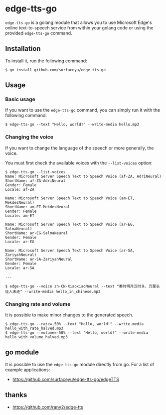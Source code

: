# edge-tts-go

`edge-tts-go` is a golang module that allows you to use Microsoft Edge's online text-to-speech service from within your golang code or using the provided `edge-tts-go` command.

## Installation

To install it, run the following command:

    $ go install github.com/surfaceyu/edge-tts-go

## Usage

### Basic usage

If you want to use the `edge-tts-go` command, you can simply run it with the following command:

    $ edge-tts-go --text "Hello, world!" --write-media hello.mp3

### Changing the voice

If you want to change the language of the speech or more generally, the voice. 

You must first check the available voices with the `--list-voices` option:

    $ edge-tts-go --list-voices
    Name: Microsoft Server Speech Text to Speech Voice (af-ZA, AdriNeural)
    ShortName: af-ZA-AdriNeural
    Gender: Female
    Locale: af-ZA

    Name: Microsoft Server Speech Text to Speech Voice (am-ET, MekdesNeural)
    ShortName: am-ET-MekdesNeural
    Gender: Female
    Locale: am-ET

    Name: Microsoft Server Speech Text to Speech Voice (ar-EG, SalmaNeural)
    ShortName: ar-EG-SalmaNeural
    Gender: Female
    Locale: ar-EG

    Name: Microsoft Server Speech Text to Speech Voice (ar-SA, ZariyahNeural)
    ShortName: ar-SA-ZariyahNeural
    Gender: Female
    Locale: ar-SA

    ...

    $ edge-tts-go --voice zh-CN-XiaoxiaoNeural --text "秦时明月汉时关，万里长征人未还" --write-media hello_in_chinese.mp3

### Changing rate and volume

It is possible to make minor changes to the generated speech.

    $ edge-tts-go --rate=-50% --text "Hello, world!" --write-media hello_with_rate_halved.mp3
    $ edge-tts-go --volume=-50% --text "Hello, world!" --write-media hello_with_volume_halved.mp3

## go module

It is possible to use the `edge-tts-go` module directly from go. For a list of example applications:

* https://github.com/surfaceyu/edge-tts-go/edgeTTS

## thanks

* https://github.com/rany2/edge-tts
